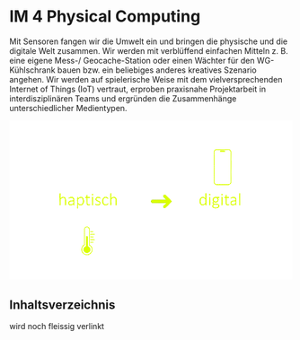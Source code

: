 # IM 4 Physical Computing

Mit Sensoren fangen wir die Umwelt ein und bringen die physische und die digitale Welt zusammen. Wir werden mit verblüffend einfachen Mitteln z. B. eine eigene Mess-/ Geocache-Station oder einen Wächter für den WG-Kühlschrank bauen bzw. ein beliebiges anderes kreatives Szenario angehen. 
Wir werden auf spielerische Weise mit dem vielversprechenden Internet of Things (IoT) vertraut, erproben praxisnahe Projektarbeit in interdisziplinären Teams und ergründen die Zusammenhänge unterschiedlicher Medientypen.

![Overview](gitimg/Anim_haptisch_digital.gif)


## Inhaltsverzeichnis

wird noch fleissig verlinkt